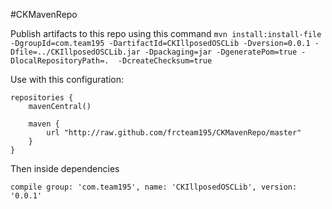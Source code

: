 #CKMavenRepo

Publish artifacts to this repo using this command ```mvn install:install-file -DgroupId=com.team195 -DartifactId=CKIllposedOSCLib -Dversion=0.0.1 -Dfile=../CKIllposedOSCLib.jar -Dpackaging=jar -DgeneratePom=true -DlocalRepositoryPath=.  -DcreateChecksum=true```

Use with this configuration:
```
repositories {
    mavenCentral()

    maven {
        url "http://raw.github.com/frcteam195/CKMavenRepo/master"
    }
}
```

Then inside dependencies
```
compile group: 'com.team195', name: 'CKIllposedOSCLib', version: '0.0.1'
```
